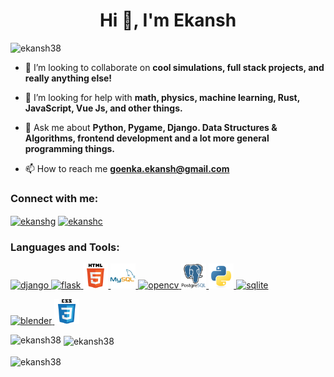 <h1 align="center">Hi 👋, I'm Ekansh</h1>

<p align="left"> <img src="https://komarev.com/ghpvc/?username=ekansh38&label=Profile%20views&color=0e75b6&style=flat" alt="ekansh38" /> </p>

- 👯 I’m looking to collaborate on **cool simulations, full stack projects, and really anything else!**

- 🤝 I’m looking for help with **math, physics, machine learning, Rust, JavaScript, Vue Js, and other things.**

- 💬 Ask me about **Python, Pygame, Django. Data Structures & Algorithms, frontend development and a lot more general programming things.**

- 📫 How to reach me **goenka.ekansh@gmail.com**

<h3 align="left">Connect with me:</h3>
<p align="left">
<a href="https://www.youtube.com/channel/UCYgjoYY5QYqHhnd9fboT9cg" target="blank"><img align="center" src="https://raw.githubusercontent.com/rahuldkjain/github-profile-readme-generator/master/src/images/icons/Social/youtube.svg" alt="ekanshg" height="30" width="40" /></a>
<a href="[https://discord.gg/ekanshc](https://discord.gg/xhu3ZdAX)" target="blank"><img align="center" src="https://raw.githubusercontent.com/rahuldkjain/github-profile-readme-generator/master/src/images/icons/Social/discord.svg" alt="ekanshc" height="30" width="40" /></a>
</p>

<h3 align="left">Languages and Tools:</h3>
 <a href="https://www.djangoproject.com/" target="_blank" rel="noreferrer"> <img src="https://cdn.worldvectorlogo.com/logos/django.svg" alt="django" width="40" height="40"/> </a> <a href="https://flask.palletsprojects.com/" target="_blank" rel="noreferrer"> <img src="https://www.vectorlogo.zone/logos/pocoo_flask/pocoo_flask-icon.svg" alt="flask" width="40" height="40"/> </a> <a href="https://www.w3.org/html/" target="_blank" rel="noreferrer"> <img src="https://raw.githubusercontent.com/devicons/devicon/master/icons/html5/html5-original-wordmark.svg" alt="html5" width="40" height="40"/> </a> <a href="https://www.mysql.com/" target="_blank" rel="noreferrer"> <img src="https://raw.githubusercontent.com/devicons/devicon/master/icons/mysql/mysql-original-wordmark.svg" alt="mysql" width="40" height="40"/> </a> <a href="https://opencv.org/" target="_blank" rel="noreferrer"> <img src="https://www.vectorlogo.zone/logos/opencv/opencv-icon.svg" alt="opencv" width="40" height="40"/> </a> <a href="https://www.postgresql.org" target="_blank" rel="noreferrer"> <img src="https://raw.githubusercontent.com/devicons/devicon/master/icons/postgresql/postgresql-original-wordmark.svg" alt="postgresql" width="40" height="40"/> </a> <a href="https://www.python.org" target="_blank" rel="noreferrer"> <img src="https://raw.githubusercontent.com/devicons/devicon/master/icons/python/python-original.svg" alt="python" width="40" height="40"/> </a> <a href="https://www.sqlite.org/" target="_blank" rel="noreferrer"> <img src="https://www.vectorlogo.zone/logos/sqlite/sqlite-icon.svg" alt="sqlite" width="40" height="40"/> </a> </p><p align="left"> <a href="https://www.blender.org/" target="_blank" rel="noreferrer"> <img src="https://download.blender.org/branding/community/blender_community_badge_white.svg" alt="blender" width="40" height="40"/> </a> <a href="https://www.w3schools.com/css/" target="_blank" rel="noreferrer"> <img src="https://raw.githubusercontent.com/devicons/devicon/master/icons/css3/css3-original-wordmark.svg" alt="css3" width="40" height="40"/> </a>

<p><img align="left" src="https://github-readme-stats.vercel.app/api/top-langs?username=ekansh38&show_icons=true&theme=dark&locale=en&layout=compact" alt="ekansh38" /></p>

<p>&nbsp;<img align="center" src="https://github-readme-stats.vercel.app/api?username=ekansh38&show_icons=true&locale=en" alt="ekansh38" /></p>

<p><img align="center" src="https://github-readme-streak-stats.herokuapp.com/?user=ekansh38&" alt="ekansh38" /></p>
